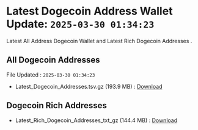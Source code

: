 # Latest Dogecoin Address Wallet Update: `2025-03-30 01:34:23`

Latest All Address Dogecoin Wallet and Latest Rich Dogecoin Addresses .

## All Dogecoin Addresses

File Updated : `2025-03-30 01:34:23`

- Latest_Dogecoin_Addresses.tsv.gz (193.9 MB) : [Download](https://github.com/Pymmdrza/Rich-Address-Wallet/releases/tag/Dogecoin)

## Dogecoin Rich Addresses

- Latest_Rich_Dogecoin_Addresses_txt_gz (144.4 MB) : [Download](https://github.com/Pymmdrza/Rich-Address-Wallet/releases/tag/Dogecoin)
